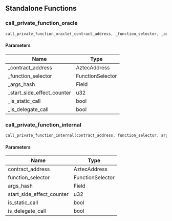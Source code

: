## Standalone Functions

### call_private_function_oracle

```rust
call_private_function_oracle(_contract_address, _function_selector, _args_hash, _start_side_effect_counter, _is_static_call, _is_delegate_call);
```

#### Parameters
| Name | Type |
| --- | --- |
| _contract_address | AztecAddress |
| _function_selector | FunctionSelector |
| _args_hash | Field |
| _start_side_effect_counter | u32 |
| _is_static_call | bool |
| _is_delegate_call | bool |

### call_private_function_internal

```rust
call_private_function_internal(contract_address, function_selector, args_hash, start_side_effect_counter, is_static_call, is_delegate_call);
```

#### Parameters
| Name | Type |
| --- | --- |
| contract_address | AztecAddress |
| function_selector | FunctionSelector |
| args_hash | Field |
| start_side_effect_counter | u32 |
| is_static_call | bool |
| is_delegate_call | bool |

